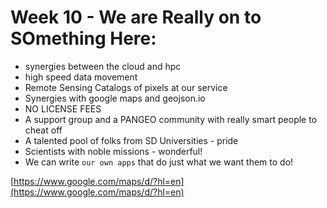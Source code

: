 # Week 10 - We are Really on to SOmething Here:

- synergies between the cloud and hpc
- high speed data movement
- Remote Sensing Catalogs of pixels at our service
- Synergies with google maps and geojson.io
- NO LICENSE FEES
- A support group and a PANGEO community with really smart people to cheat off
- A talented pool of folks from SD Universities - pride
- Scientists with noble missions - wonderful!
- We can write `our own apps` that do just what we want them to do!

[https://www.google.com/maps/d/?hl=en](https://www.google.com/maps/d/?hl=en)
